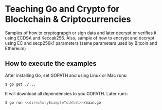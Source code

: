 # Teaching Go and Crypto for Blockchain & Criptocurrencies

Samples of how to cryptograpgh or sign data and later decrypt or verifies it using ECDSA and Keccak256. 
Also, sample of how to encrypt and decrypt using EC and secp256k1 parameters (same parameters used by Bitcoin and Ethereum)

## How to execute the examples

After installing Go, set GOPATH and using Linux or Mac runs:

```bash
$ go get ./...
```

It will download all dependencies to you GOPATH. Later runs:

```bash
$ go run <<directoryExampleYouWant>>/main.go
````
